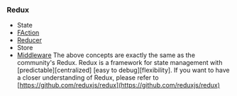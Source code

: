 ### Redux

-   State
-   [FAction](action.md)
-   [Reducer](reducer.md)
-   Store
-   [Middleware](middleware.md)
    The above concepts are exactly the same as the community's Redux.
    Redux is a framework for state management with [predictable][centralized] [easy to debug][flexibility].
    If you want to have a closer understanding of Redux, please refer to [https://github.com/reduxjs/redux](https://github.com/reduxjs/redux)
